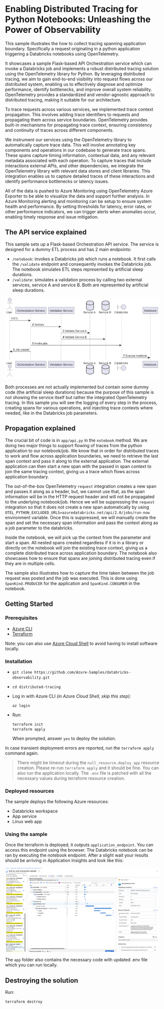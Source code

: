 # Enabling Distributed Tracing for Python Notebooks: Unleashing the Power of Observability

This sample illustrates the how to collect tracing spanning application boundary. Specifically a request originating in a python application triggering a Databricks notebooks using OpenTelemetry.

It showcases a sample Flask-based API Orchestration service which can invoke a Databricks job and implements a robust distributed tracing solution using the OpenTelemetry library for Python. By leveraging distributed tracing, we aim to gain end-to-end visibility into request flows across our distributed system, enabling us to effectively diagnose and optimize performance, identify bottlenecks, and improve overall system reliability. OpenTelemetry provides a standardized and vendor-agnostic approach to distributed tracing, making it suitable for our architecture.

To trace requests across various services, we implemented trace context propagation. This involves adding trace identifiers to requests and propagating them across service boundaries. OpenTelemetry provides built-in mechanisms for propagating trace context, ensuring consistency and continuity of traces across different components.

We instrument our services using the OpenTelemetry library to automatically capture trace data. This will involve annotating key components and operations in our codebase to generate trace spans. These spans capture timing information, contextual data, and any relevant metadata associated with each operation. To capture traces that include interactions external APIs, and other dependencies, we integrate the OpenTelemetry library with relevant data stores and client libraries. This integration enables us to capture detailed traces of these interactions and identify performance bottlenecks or latency issues.

All of the data is pushed to Azure Monitoring using OpenTelemetry Azure Exporter to be able to visualize the data and support further analysis. In Azure Monitoring alerting and monitoring can be setup to ensure system health and performance. By setting thresholds for latency, error rates, or other performance indicators, we can trigger alerts when anomalies occur, enabling timely response and issue mitigation.

## The API service explained

This sample sets up a Flask-based Orchestration API service. The service is designed for a dummy ETL process and has 2 main endpoints:

- `/notebook`: invokes a Databricks job which runs a notebook. It first calls the `/validate` endpoint and consequently invokes the Databricks job. The notebook simulates ETL steps represented by artificial sleep durations.
- `/validate`: simulates a validation process by calling two external services, service A and service B. Both are represented by artificial sleep durations.
  
![Application flow](./assets/flow.png)

Both processes are not actually implemented but contain some dummy code (the artificial sleep durations) because the purpose of this sample is not showing the service itself but rather the integrated OpenTelemetry tracing. In this sample you will see the logging of every step in the process, creating spans for various operations, and injecting trace contexts where needed, like in the Databricks job parameters.

## Propagation explained

The crucial bit of code is in `app/api.py` in the ```notebook``` method. We are doing two major things to support flowing of traces from the python application to our notebook/job. We know that in order for distributed traces to work and flow across application boundaries, we need to retrieve the last span context and pass it along to the external application. The external application can then start a new span with the passed in span context to join the same tracing context, giving us a trace which flows across application boundary.

The out-of-the-box OpenTelemetry `request` integration creates a new span and passes it along as a header, but, we cannot use that, as the span information will be in the HTTP request header and will not be propagated to the underlying notebook/job. Hence we will be suppressing the `request` integration so that it does not create a new span automatically by using ```OTEL_PYTHON_EXCLUDED_URLS=azuredatabricks.net/api/2.0/jobs/run-now``` environment variable. Once this is suppressed, we will manually create the span and set the necessary span information and pass the context along as a job parameter to the databricks.

Inside the notebook, we will pick up the context from the parameter and start a span. All nested spans created regardless if it is in a library or directly on the notebook will join the existing trace context, giving us a complete distributed trace across application boundary. The notebook also showcases how to ensure that spans are joining distributed tracing even if they are in multiple cells.

The sample also illustrates how to capture the time taken between the job request was posted and the job was executed. This is done using ```SpanKind.PRODUCER``` for the application and ```SpanKind.CONSUMER``` in the notebook.

## Getting Started

### Prerequisites

- [Azure CLI](https://learn.microsoft.com/cli/azure/install-azure-cli)
- [Terraform](https://www.terraform.io/downloads.html)

Note: you can also use [Azure Cloud Shell](https://learn.microsoft.com/en-us/azure/cloud-shell/overview) to avoid having to install software locally.

### Installation

- `git clone https://github.com/Azure-Samples/databricks-observability.git`

- `cd distributed-tracing`

- Log in with Azure CLI *(in Azure Cloud Shell, skip this step)*:

  ```shell
  az login
  ```

- Run:

  ```shell
  terraform init
  terraform apply
  ```

  When prompted, answer `yes` to deploy the solution.

In case transient deployment errors are reported, run the `terraform apply` command again.

> There might be timeout during the `null_resource.deploy_app` resource creation. Please re-run ```terraform apply``` and it should be fine. You can also run the application locally. The `.env` file is patched with all the necessary values during terraform resource creation.

### Deployed resources

The sample deploys the following Azure resources:

- Databricks workspace
- App service
- Linux web app

### Using the sample

Once the terraform is deployed, it outputs ```application_endpoint```. You can access this endpoint using the browser. The Databricks notebook can be ran by executing the notebook endpoint. After a slight wait your results should be arriving in Application Insights and look like this:

![Application Insights Trace](./assets/screenshot_app_insights.png)

The `app` folder also contains the necessary code with updated .env file which you can run locally.

## Destroying the solution

Run:

```shell
terraform destroy
```
